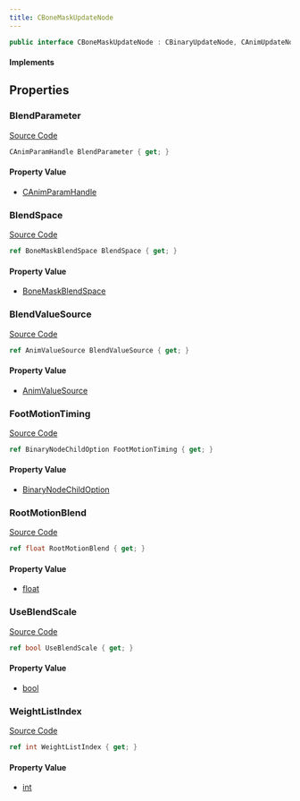 ```yaml
---
title: CBoneMaskUpdateNode
---
```


```csharp
public interface CBoneMaskUpdateNode : CBinaryUpdateNode, CAnimUpdateNodeBase, ISchemaClass<CAnimUpdateNodeBase>, ISchemaClass<CBinaryUpdateNode>, ISchemaClass<CBoneMaskUpdateNode>, ISchemaField, ISchemaClass, INativeHandle
```

#### Implements

## Properties

### BlendParameter

[Source Code](https://github.com/swiftly-solution/swiftlys2/blob/beta/managed/src/SwiftlyS2.Generated/Schemas/Interfaces/CBoneMaskUpdateNode.cs#L28)

```csharp
CAnimParamHandle BlendParameter { get; }
```

#### Property Value

- [CAnimParamHandle](/docs/api/shared/schemadefinitions/canimparamhandle)

### BlendSpace

[Source Code](https://github.com/swiftly-solution/swiftlys2/blob/beta/managed/src/SwiftlyS2.Generated/Schemas/Interfaces/CBoneMaskUpdateNode.cs#L20)

```csharp
ref BoneMaskBlendSpace BlendSpace { get; }
```

#### Property Value

- [BoneMaskBlendSpace](/docs/api/shared/schemadefinitions/bonemaskblendspace)

### BlendValueSource

[Source Code](https://github.com/swiftly-solution/swiftlys2/blob/beta/managed/src/SwiftlyS2.Generated/Schemas/Interfaces/CBoneMaskUpdateNode.cs#L26)

```csharp
ref AnimValueSource BlendValueSource { get; }
```

#### Property Value

- [AnimValueSource](/docs/api/shared/schemadefinitions/animvaluesource)

### FootMotionTiming

[Source Code](https://github.com/swiftly-solution/swiftlys2/blob/beta/managed/src/SwiftlyS2.Generated/Schemas/Interfaces/CBoneMaskUpdateNode.cs#L22)

```csharp
ref BinaryNodeChildOption FootMotionTiming { get; }
```

#### Property Value

- [BinaryNodeChildOption](/docs/api/shared/schemadefinitions/binarynodechildoption)

### RootMotionBlend

[Source Code](https://github.com/swiftly-solution/swiftlys2/blob/beta/managed/src/SwiftlyS2.Generated/Schemas/Interfaces/CBoneMaskUpdateNode.cs#L18)

```csharp
ref float RootMotionBlend { get; }
```

#### Property Value

- [float](https://learn.microsoft.com/dotnet/api/system.single)

### UseBlendScale

[Source Code](https://github.com/swiftly-solution/swiftlys2/blob/beta/managed/src/SwiftlyS2.Generated/Schemas/Interfaces/CBoneMaskUpdateNode.cs#L24)

```csharp
ref bool UseBlendScale { get; }
```

#### Property Value

- [bool](https://learn.microsoft.com/dotnet/api/system.boolean)

### WeightListIndex

[Source Code](https://github.com/swiftly-solution/swiftlys2/blob/beta/managed/src/SwiftlyS2.Generated/Schemas/Interfaces/CBoneMaskUpdateNode.cs#L16)

```csharp
ref int WeightListIndex { get; }
```

#### Property Value

- [int](https://learn.microsoft.com/dotnet/api/system.int32)

